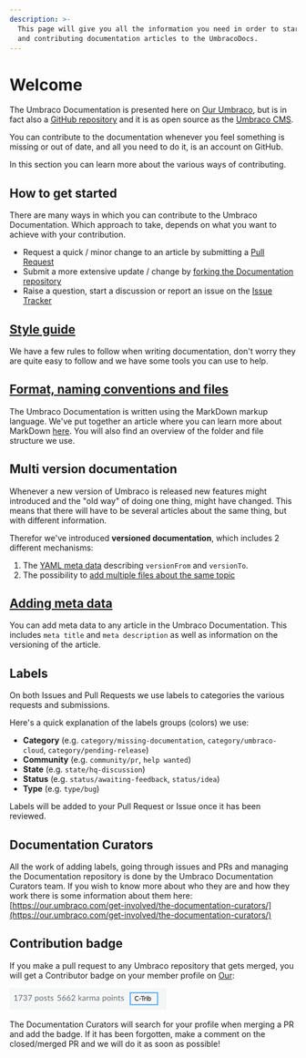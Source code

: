 ```yaml
---
description: >-
  This page will give you all the information you need in order to start writing
  and contributing documentation articles to the UmbracoDocs.
---
```


# Welcome

The Umbraco Documentation is presented here on [Our Umbraco](https://our.umbraco.com/documentation), but is in fact also a [GitHub repository](https://github.com/umbraco/UmbracoDocs) and it is as open source as the [Umbraco CMS](https://github.com/umbraco/Umbraco-CMS).

You can contribute to the documentation whenever you feel something is missing or out of date, and all you need to do it, is an account on GitHub.

In this section you can learn more about the various ways of contributing.

## How to get started

There are many ways in which you can contribute to the Umbraco Documentation. Which approach to take, depends on what you want to achieve with your contribution.

* Request a quick / minor change to an article by submitting a [Pull Request](https://github.com/sofietoft/ContribTests/tree/b4925c6fc368b3ce19dac119a8136c7206e519fc/Pull-Requests/index.md#option-1-creating-a-pr-directly-on-github)
* Submit a more extensive update / change by [forking the Documentation repository](https://github.com/sofietoft/ContribTests/tree/b4925c6fc368b3ce19dac119a8136c7206e519fc/Pull-Requests/index.md#options-2-creating-a-pr-through-a-fork)
* Raise a question, start a discussion or report an issue on the [Issue Tracker](https://github.com/sofietoft/ContribTests/tree/bad19a9702b35be7ef7bd44370da82497f849387/github/index.md)

## [Style guide](https://github.com/sofietoft/ContribTests/tree/bad19a9702b35be7ef7bd44370da82497f849387/style-and-syntax/index.md)

We have a few rules to follow when writing documentation, don't worry they are quite easy to follow and we have some tools you can use to help.

## [Format, naming conventions and files](https://github.com/sofietoft/ContribTests/tree/bad19a9702b35be7ef7bd44370da82497f849387/style-and-syntax/index-1.md)

The Umbraco Documentation is written using the MarkDown markup language. We've put together an article where you can learn more about MarkDown [here](https://our.umbraco.com/Documentation/Contribute/Markdown-Conventions). You will also find an overview of the folder and file structure we use.

## Multi version documentation

Whenever a new version of Umbraco is released new features might introduced and the "old way" of doing one thing, might have changed. This means that there will have to be several articles about the same thing, but with different information.

Therefor we've introduced **versioned documentation**, which includes 2 different mechanisms:

1. The [YAML meta data](https://github.com/sofietoft/ContribTests/tree/bad19a9702b35be7ef7bd44370da82497f849387/style-and-syntax/index-2.md) describing `versionFrom` and `versionTo`.
2. The possibility to [add multiple files about the same topic](https://github.com/sofietoft/ContribTests/tree/bad19a9702b35be7ef7bd44370da82497f849387/structure/index.md)

## [Adding meta data](https://github.com/sofietoft/ContribTests/tree/bad19a9702b35be7ef7bd44370da82497f849387/style-and-syntax/index-2.md)

You can add meta data to any article in the Umbraco Documentation. This includes `meta title` and `meta description` as well as information on the versioning of the article.

## Labels

On both Issues and Pull Requests we use labels to categories the various requests and submissions.

Here's a quick explanation of the labels groups \(colors\) we use:

* **Category** \(e.g. `category/missing-documentation`, `category/umbraco-cloud`, `category/pending-release`\)
* **Community** \(e.g. `community/pr`, `help wanted`\)
* **State** \(e.g. `state/hq-discussion`\)
* **Status** \(e.g. `status/awaiting-feedback`, `status/idea`\)
* **Type** \(e.g. `type/bug`\)

Labels will be added to your Pull Request or Issue once it has been reviewed.

## Documentation Curators

All the work of adding labels, going through issues and PRs and managing the Documentation repository is done by the Umbraco Documentation Curators team. If you wish to know more about who they are and how they work there is some information about them here: [https://our.umbraco.com/get-involved/the-documentation-curators/](https://our.umbraco.com/get-involved/the-documentation-curators/)

## Contribution badge

If you make a pull request to any Umbraco repository that gets merged, you will get a Contributor badge on your member profile on [Our](https://our.umbraco.com):

![Contributor badge on Our](.gitbook/assets/c-trib-badge.png)

The Documentation Curators will search for your profile when merging a PR and add the badge. If it has been forgotten, make a comment on the closed/merged PR and we will do it as soon as possible!

